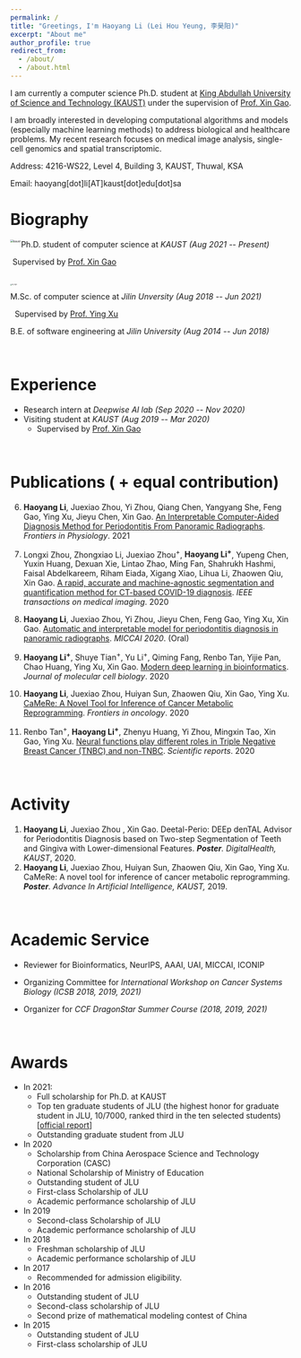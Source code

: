 ```yaml
---
permalink: /
title: "Greetings, I'm Haoyang Li (Lei Hou Yeung, 李昊阳)"
excerpt: "About me"
author_profile: true
redirect_from: 
  - /about/
  - /about.html
---
```


I am currently a computer science Ph.D. student at [King Abdullah University of Science and Technology (KAUST)](https://www.kaust.edu.sa/en) under the supervision of [Prof. Xin Gao](https://www.kaust.edu.sa/en/study/faculty/xin-gao). 

I am broadly interested in developing computational algorithms and models (especially machine learning methods) to address biological and healthcare problems. My recent research focuses on medical image analysis, single-cell genomics and spatial transcriptomic.

Address: 4216-WS22, Level 4, Building 3, KAUST, Thuwal, KSA

Email: haoyang[dot]li[AT]kaust[dot]edu[dot]sa

Biography
======

<img src="https://tva1.sinaimg.cn/large/008i3skNgy1gyvc9v5q2mj30dw0bvq3f.jpg" align="left" alt="kaust" style="zoom:35%;" /> 

Ph.D. student of computer science at *KAUST (Aug 2021 -- Present)* 

​	Supervised by [Prof. Xin Gao](https://www.kaust.edu.sa/en/study/faculty/xin-gao)



<br>

<img src="https://tva1.sinaimg.cn/large/008i3skNgy1gyvwc4r4ikj30qk0j6taw.jpg" align="left" alt="jlu_logo" style="zoom:18%;" /> 

M.Sc. of computer science at *Jilin Unversity (Aug 2018 -- Jun 2021)* 

​				&nbsp;Supervised by [Prof. Ying Xu](http://csbl.bmb.uga.edu/~xyn/)

B.E. of software engineering at *Jilin University (Aug 2014 -- Jun 2018)*



<br>

Experience
======

* Research intern at *Deepwise AI lab (Sep 2020 -- Nov 2020)*
* Visiting student at *KAUST (Aug 2019 -- Mar 2020)*
  - Supervised by [Prof. Xin Gao](https://www.kaust.edu.sa/en/study/faculty/xin-gao)

<br>

Publications ( + equal contribution)
======

6. **Haoyang Li**, Juexiao Zhou, Yi Zhou, Qiang Chen, Yangyang She, Feng Gao, Ying Xu, Jieyu Chen, Xin Gao. [An Interpretable Computer-Aided Diagnosis Method for Periodontitis From Panoramic Radiographs](https://www.frontiersin.org/articles/10.3389/fphys.2021.655556/full). *Frontiers in Physiology*. 2021

5. Longxi Zhou, Zhongxiao Li, Juexiao Zhou<sup>+</sup>, **Haoyang Li<sup>+</sup>**, Yupeng Chen, Yuxin Huang, Dexuan Xie, Lintao Zhao, Ming Fan, Shahrukh Hashmi, Faisal Abdelkareem, Riham Eiada, Xigang Xiao, Lihua Li, Zhaowen Qiu, Xin Gao. [A rapid, accurate and machine-agnostic segmentation and quantification method for CT-based COVID-19 diagnosis](https://ieeexplore.ieee.org/abstract/document/9115057/). *IEEE transactions on medical imaging*. 2020

4. **Haoyang Li**, Juexiao Zhou, Yi Zhou, Jieyu Chen, Feng Gao, Ying Xu, Xin Gao. [Automatic and interpretable model for periodontitis diagnosis in panoramic radiographs](https://link.springer.com/chapter/10.1007/978-3-030-59713-9_44). *MICCAI 2020*. (Oral)

3. **Haoyang Li<sup>+</sup>**, Shuye Tian<sup>+</sup>, Yu Li<sup>+</sup>, Qiming Fang, Renbo Tan, Yijie Pan, Chao Huang, Ying Xu, Xin Gao. [Modern deep learning in bioinformatics](https://academic.oup.com/jmcb/article-abstract/12/11/823/5861537). *Journal of molecular cell biology*. 2020

2. **Haoyang Li**, Juexiao Zhou, Huiyan Sun, Zhaowen Qiu, Xin Gao, Ying Xu. [CaMeRe: A Novel Tool for Inference of Cancer Metabolic Reprogramming](https://www.frontiersin.org/articles/10.3389/fonc.2020.00207/full). *Frontiers in oncology*. 2020

1. Renbo Tan<sup>+</sup>, **Haoyang Li<sup>+</sup>**, Zhenyu Huang, Yi Zhou, Mingxin Tao, Xin Gao, Ying Xu. [Neural functions play different roles in Triple Negative Breast Cancer (TNBC) and non-TNBC](https://www.nature.com/articles/s41598-020-60030-5). *Scientific reports*. 2020

<br>

Activity
======

1. **Haoyang Li**, Juexiao Zhou , Xin Gao. Deetal-Perio: DEEp denTAL Advisor for Periodontitis Diagnosis based on Two-step Segmentation of Teeth and Gingiva with Lower-dimensional Features. ***Poster**.* *DigitalHealth, KAUST*, 2020.
2. **Haoyang Li**, Juexiao Zhou, Huiyan Sun, Zhaowen Qiu, Xin Gao, Ying Xu. CaMeRe: A novel tool for inference of cancer metabolic reprogramming. ***Poster**. Advance In Artificial Intelligence, KAUST,* 2019.

<br>

Academic Service
======

* Reviewer for Bioinformatics, NeurIPS, AAAI, UAI, MICCAI, ICONIP

* Organizing Committee for *International Workshop on Cancer Systems Biology (ICSB 2018, 2019, 2021)*

* Organizer for *CCF DragonStar Summer Course (2018, 2019, 2021)* 

  <br>

Awards
======

* In 2021:
  - Full scholarship for Ph.D. at KAUST
  - Top ten graduate students of JLU (the highest honor for graduate student in JLU, 10/7000, ranked third in the ten selected students) [[official report](https://mp.weixin.qq.com/s/P8iXcHuXzgHg6IEsaO5U4g)]
  - Outstanding graduate student from JLU
* In 2020 
  - Scholarship from China Aerospace Science and Technology Corporation (CASC) 
  - National Scholarship of Ministry of Education
  - Outstanding student of JLU
  - First-class Scholarship of JLU
  - Academic performance scholarship of JLU
* In 2019
  - Second-class Scholarship of JLU
  - Academic performance scholarship of JLU
* In 2018
  - Freshman scholarship of JLU
  - Academic performance scholarship of JLU
* In 2017
  - Recommended for admission eligibility.
* In 2016
  - Outstanding student of JLU
  - Second-class scholarship of JLU
  - Second prize of mathematical modeling contest of China
* In 2015
  - Outstanding student of JLU
  - First-class scholarship of JLU

<br>

